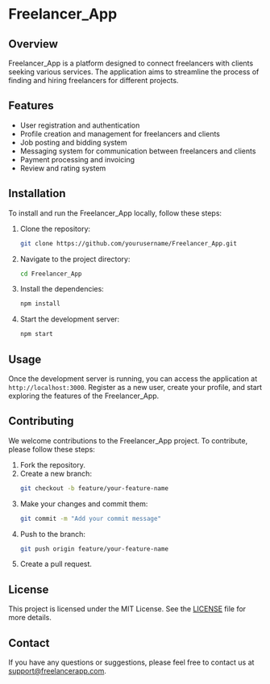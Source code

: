 # Freelancer_App

## Overview

Freelancer_App is a platform designed to connect freelancers with clients seeking various services. The application aims to streamline the process of finding and hiring freelancers for different projects.

## Features

- User registration and authentication
- Profile creation and management for freelancers and clients
- Job posting and bidding system
- Messaging system for communication between freelancers and clients
- Payment processing and invoicing
- Review and rating system

## Installation

To install and run the Freelancer_App locally, follow these steps:

1. Clone the repository:
   ```sh
   git clone https://github.com/yourusername/Freelancer_App.git
   ```
2. Navigate to the project directory:
   ```sh
   cd Freelancer_App
   ```
3. Install the dependencies:
   ```sh
   npm install
   ```
4. Start the development server:
   ```sh
   npm start
   ```

## Usage

Once the development server is running, you can access the application at `http://localhost:3000`. Register as a new user, create your profile, and start exploring the features of the Freelancer_App.

## Contributing

We welcome contributions to the Freelancer_App project. To contribute, please follow these steps:

1. Fork the repository.
2. Create a new branch:
   ```sh
   git checkout -b feature/your-feature-name
   ```
3. Make your changes and commit them:
   ```sh
   git commit -m "Add your commit message"
   ```
4. Push to the branch:
   ```sh
   git push origin feature/your-feature-name
   ```
5. Create a pull request.

## License

This project is licensed under the MIT License. See the [LICENSE](LICENSE) file for more details.

## Contact

If you have any questions or suggestions, please feel free to contact us at support@freelancerapp.com.

